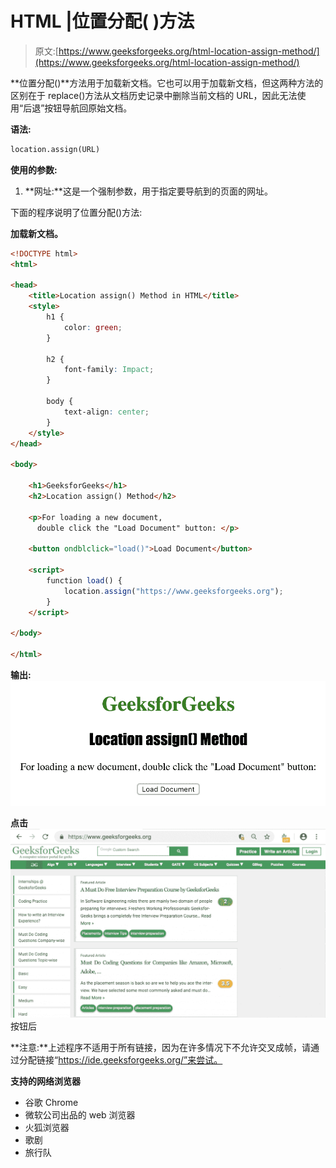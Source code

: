 # HTML |位置分配( )方法

> 原文:[https://www.geeksforgeeks.org/html-location-assign-method/](https://www.geeksforgeeks.org/html-location-assign-method/)

**位置分配()**方法用于加载新文档。它也可以用于加载新文档，但这两种方法的区别在于 replace()方法从文档历史记录中删除当前文档的 URL，因此无法使用“后退”按钮导航回原始文档。

**语法:**

```html
location.assign(URL)
```

**使用的参数:**

1.  **网址:**这是一个强制参数，用于指定要导航到的页面的网址。

下面的程序说明了位置分配()方法:

**加载新文档。**

```html
<!DOCTYPE html>
<html>

<head>
    <title>Location assign() Method in HTML</title>
    <style>
        h1 {
            color: green;
        }

        h2 {
            font-family: Impact;
        }

        body {
            text-align: center;
        }
    </style>
</head>

<body>

    <h1>GeeksforGeeks</h1>
    <h2>Location assign() Method</h2>

    <p>For loading a new document, 
      double click the "Load Document" button: </p>

    <button ondblclick="load()">Load Document</button>

    <script>
        function load() {
            location.assign("https://www.geeksforgeeks.org");
        }
    </script>

</body>

</html>

```

**输出:**
![](img/528def7299c5c03ba30c82e54d9b2b9c.png)

**点击**
![](img/5d82a6d9274f1b7a6c2428a03bdfc285.png)按钮后

**注意:**上述程序不适用于所有链接，因为在许多情况下不允许交叉成帧，请通过分配链接“https://ide.geeksforgeeks.org/”来尝试。

**支持的网络浏览器**

*   谷歌 Chrome
*   微软公司出品的 web 浏览器
*   火狐浏览器
*   歌剧
*   旅行队